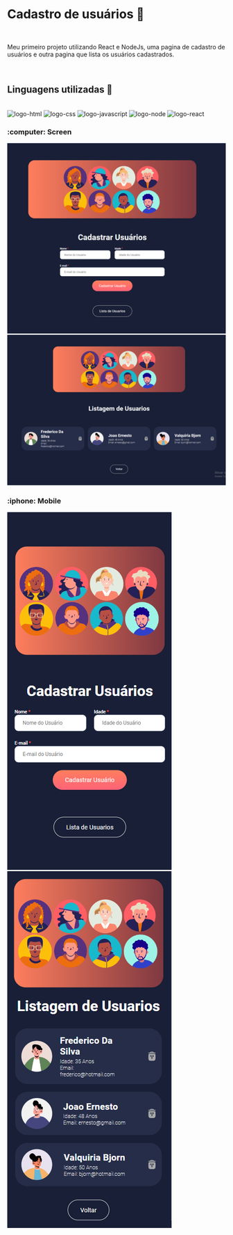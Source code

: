 <h1>Cadastro de usuários 🧑</h1>
<br>
<p> Meu primeiro projeto utilizando React e NodeJs, uma pagina de cadastro de usuários e outra pagina que lista os usuários cadastrados. </p>
<br>
<h2>Linguagens utilizadas 🚀</h2>
<br>
<img src="https://img.shields.io/badge/HTML5-E34F26?style=for-the-badge&logo=html5&logoColor=white" alt="logo-html">
<img src="https://img.shields.io/badge/CSS3-1572B6?style=for-the-badge&logo=css3&logoColor=white" alt="logo-css">
<img src="https://img.shields.io/badge/JavaScript-F7DF1E?style=for-the-badge&logo=javascript&logoColor=black" alt="logo-javascript">
<img src="https://img.shields.io/badge/Node.js-43853D?style=for-the-badge&logo=node.js&logoColor=white" alt="logo-node">
<img src="https://img.shields.io/badge/React-20232A?style=for-the-badge&logo=react&logoColor=61DAFB" alt="logo-react">
<br>
<h3>:computer: Screen</h3>
<img src = "https://github.com/mathrusso99/react-usuarios/blob/main/src/assets/Captura%20de%20Tela%20(44).png?raw=true">
<img src = "https://github.com/mathrusso99/react-usuarios/blob/main/src/assets/Captura%20de%20Tela%20(57).png?raw=true">


<h3> :iphone: Mobile</h3>
<img src = "https://github.com/mathrusso99/react-usuarios/blob/main/src/assets/Captura%20de%20Tela%20(58).png?raw=true">
<img src = "https://github.com/mathrusso99/react-usuarios/blob/main/src/assets/Captura%20de%20Tela%20(59).png?raw=true">

